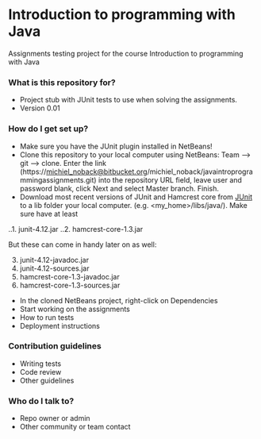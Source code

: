 # Introduction to programming with Java #

Assignments testing project for the course Introduction to programming with Java

### What is this repository for? ###

* Project stub with JUnit tests to use when solving the assignments.
* Version 0.01

### How do I get set up? ###

* Make sure you have the JUnit plugin installed in NetBeans!
* Clone this repository to your local computer using NetBeans: Team --> git --> clone. 
Enter the link (https://michiel_noback@bitbucket.org/michiel_noback/javaintroprogrammingassignments.git) into the repository URL field, leave user and password blank, click Next and select Master branch. Finish.
* Download most recent versions of JUnit and Hamcrest core from [JUnit](https://github.com/junit-team/junit/wiki/Download-and-Install) to a lib folder your local computer. (e.g. <my_home>/libs/java/). Make sure have at least

..1. junit-4.12.jar
..2. hamcrest-core-1.3.jar

But these can come in handy later on as well:

3. junit-4.12-javadoc.jar
4. junit-4.12-sources.jar
5. hamcrest-core-1.3-javadoc.jar
6. hamcrest-core-1.3-sources.jar
 
* In the cloned NetBeans project, right-click on Dependencies
* Start working on the assignments
* How to run tests
* Deployment instructions

### Contribution guidelines ###

* Writing tests
* Code review
* Other guidelines

### Who do I talk to? ###

* Repo owner or admin
* Other community or team contact